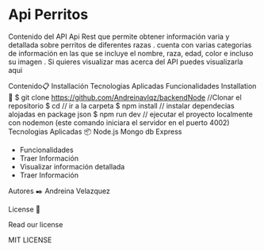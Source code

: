 <h1>Api Perritos</h1>
<p>Contenido del API Api Rest que permite obtener información varia y detallada sobre perritos de diferentes razas . cuenta con varias categorias de información en las que se incluye el nombre, raza, edad, color e incluso su imagen . Si quieres visualizar mas acerca del API puedes visualizarla aqui</p>

  

Contenido📋
Installación
Tecnologias Aplicadas
Funcionalidades
Installation 🔧
$ git clone https://github.com/Andreinavlqz/backendNode //Clonar el repositorio
$ cd // ir a la carpeta
$ npm install // instalar dependecias alojadas en package json
$ npm run dev // ejecutar el proyecto localmente con nodemon (este comando iniciara el servidor en el puerto 4002)
Tecnologias Aplicadas 📦
Node.js
Mongo db
Express
<ul>
<li >Funcionalidades</li>
  <li >Traer Información</li>
  <li >Visualizar información detallada</li>
  <li >Traer Información</li>
</ul>



Autores ✒️
Andreina Velazquez 

License 📄

Read our license

MIT LICENSE

